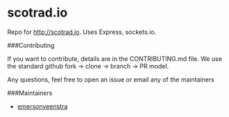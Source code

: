 scotrad.io
==========

Repo for http://scotrad.io. Uses Express, sockets.io.

###Contributing

If you want to contribute, details are in the CONTRIBUTING.md file.
We use the standard github fork -> clone -> branch -> PR model.

Any questions, feel free to open an issue or email any of the maintainers

###Maintainers

* [emersonveenstra](https://github.com/emersonveenstra)
